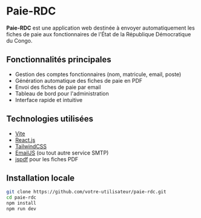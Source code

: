 # Paie-RDC

**Paie-RDC** est une application web destinée à envoyer automatiquement les fiches de paie aux fonctionnaires de l'État de la République Démocratique du Congo.

## Fonctionnalités principales

- Gestion des comptes fonctionnaires (nom, matricule, email, poste)
- Génération automatique des fiches de paie en PDF
- Envoi des fiches de paie par email
- Tableau de bord pour l'administration
- Interface rapide et intuitive

## Technologies utilisées

- [Vite](https://vitejs.dev/)
- [React.js](https://react.dev/)
- [TailwindCSS](https://tailwindcss.com/)
- [EmailJS](https://www.emailjs.com/) (ou tout autre service SMTP)
- [jspdf](https://github.com/parallax/jsPDF) pour les fiches PDF

## Installation locale

```bash
git clone https://github.com/votre-utilisateur/paie-rdc.git
cd paie-rdc
npm install
npm run dev
